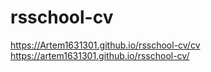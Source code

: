 # rsschool-cv
https://Artem1631301.github.io/rsschool-cv/cv
https://artem1631301.github.io/rsschool-cv/
